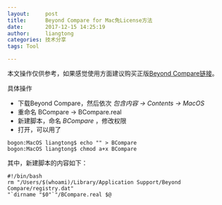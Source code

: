 ```yaml
---
layout:     post
title:      Beyond Compare for Mac免License方法
date:       2017-12-15 14:25:19
author:     liangtong
categories: 技术分享
tags: Tool

---
```


本文操作仅供参考，如果感觉使用方面建议购买正版[Beyond Compare链接](http://www.scootersoftware.com/)。


具体操作 

 * 下载Beyond Compare，然后依次 *包含内容 -> Contents -> MacOS*
 * 重命名 BCompare -> BCompare.real
 * 新建脚本，命名 *BCompare* ，修改权限
 * 打开，可以用了


```base
bogon:MacOS liangtong$ echo "" > BCompare
bogon:MacOS liangtong$ chmod a+x BCompare
```
其中，新建脚本的内容如下：

```base
#!/bin/bash
rm "/Users/$(whoami)/Library/Application Support/Beyond Compare/registry.dat"
"`dirname "$0"`"/BCompare.real $@

```

